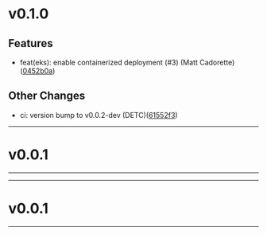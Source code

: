 # v0.1.0

## Features
* feat(eks): enable containerized deployment (#3) (Matt Cadorette)([0452b0a](https://github.com/ipcrm/pandoras-box/commit/0452b0a1b1f2574546db1a5f969062f15cdc7480))
## Other Changes
* ci: version bump to v0.0.2-dev (DETC)([61552f3](https://github.com/ipcrm/pandoras-box/commit/61552f3b593b68e2c4a14d469b6de84ac1c1771e))
---
# v0.0.1


---
---
# v0.0.1


---
